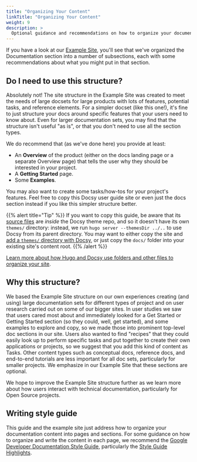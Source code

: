 ```yaml
---
title: "Organizing Your Content"
linkTitle: "Organizing Your Content"
weight: 9
description: >
  Optional guidance and recommendations on how to organize your documentation site.
---
```


If you have a look at our [Example Site](https://example.docsy.dev/about/), you'll see that we've organized
the Documentation section into a number of subsections, each with some recommendations about what you might put
in that section.

## Do I need to use this structure?

Absolutely not! The site structure in the Example Site was created to meet the needs of large docsets for large
products with lots of features, potential tasks, and reference elements. For a simpler docset (like this one!),
it's fine to just structure your docs around specific features that your users need to know about.  Even for larger
documentation sets, you may find that the structure isn't useful "as is", or that you don't need to use all the
section types.

We do recommend that (as we've done here) you provide at least:

* An **Overview** of the product (either on the docs landing page or a separate Overview page) that tells the user
  why they should be interested in your project.
* A **Getting Started** page.
* Some **Examples**.

You may also want to create some tasks/how-tos for your project's features. Feel free to copy this Docsy user guide
site or even just the docs section instead if you like this simpler structure better.

{{% alert title="Tip" %}}
If you want to copy this guide, be aware that its [source files](https://github.com/defenseunicorns/defense-unicorns-hugo-theme/tree/main/userguide) are *inside* the Docsy theme repo, and so it doesn't have its own `themes/` directory: instead, we run `hugo server --themesDir ../..` to use Docsy from its parent directory. You may want to either copy the site and [add a `themes/` directory with Docsy](/docs/get-started/other-options/#option-2-clone-the-docsy-theme), or just copy the `docs/` folder into your existing site's content root.
{{% /alert %}}

[Learn more about how Hugo and Docsy use folders and other files to organize your site](/docs/adding-content/content/#organizing-your-documentation).

## Why this structure?

We based the Example Site structure on our own experiences creating (and using) large documentation sets for
different types of project and on user research carried out on some of our bigger sites. In user studies we saw that
users cared most about and immediately looked for a Get Started or Getting Started section
(so they could, well, get started), and some examples to explore and copy, so we made those into prominent top-level doc
sections in our site. Users also wanted to find "recipes" that they could easily look up to perform specific tasks and
put together to create their own applications or projects, so we suggest that you add this kind of content as Tasks.
Other content types such as conceptual docs, reference docs, and end-to-end tutorials are less important for all doc sets,
particularly for smaller projects. We emphasize in our Example Site that these sections are optional.

We hope to improve the Example Site structure further as we learn more about how users interact with technical
documentation, particularly for Open Source projects.

## Writing style guide

This guide and the example site just address how to organize your documentation content into pages and sections. For some guidance on how to organize and write the content in each page, we recommend the
[Google Developer Documentation Style Guide](https://developers.google.com/style/), particularly the
[Style Guide Highlights](https://developers.google.com/style/highlights).
